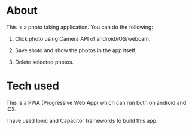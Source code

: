 # About

This is a photo taking application. You can do the following:

1. Click photo using Camera API of android/iOS/webcam.

2. Save shoto and show the photos in the app itself.

3. Delete selected photos.

# Tech used

This is a PWA (Progressive Web App) which can run both on android and iOS. 

I have used Ionic and Capacitor framewords to build this app.